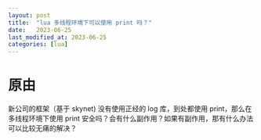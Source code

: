 ```yaml
---
layout: post
title:  "lua 多线程环境下可以使用 print 吗？"
date:   2023-06-25
last_modified_at: 2023-06-25
categories: [lua]
---
```


# 原由
新公司的框架（基于 skynet) 没有使用正经的 log 库，到处都使用 print，那么在多线程环境下使用 print 安全吗？会有什么副作用？如果有副作用，那有什么办法可以比较无痛的解决？
